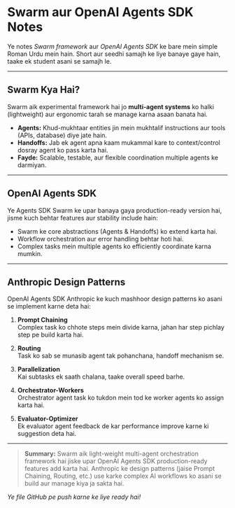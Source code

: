 # Swarm aur OpenAI Agents SDK Notes

Ye notes *Swarm framework* aur *OpenAI Agents SDK* ke bare mein simple Roman Urdu mein hain. Short aur seedhi samajh ke liye banaye gaye hain, taake ek student asani se samajh le.

---

## Swarm Kya Hai?

Swarm aik experimental framework hai jo **multi-agent systems** ko halki (lightweight) aur ergonomic tarah se manage karna asaan banata hai.

- **Agents:** Khud-mukhtaar entities jin mein mukhtalif instructions aur tools (APIs, database) diye jate hain.
- **Handoffs:** Jab ek agent apna kaam mukammal kare to context/control dosray agent ko pass karta hai.
- **Fayde:** Scalable, testable, aur flexible coordination multiple agents ke darmiyan.

---

## OpenAI Agents SDK

Ye Agents SDK Swarm ke upar banaya gaya production-ready version hai, jisme kuch behtar features aur stability include hain:

- Swarm ke core abstractions (Agents & Handoffs) ko extend karta hai.
- Workflow orchestration aur error handling behtar hoti hai.
- Complex tasks mein multiple agents ko efficiently coordinate karna mumkin.

---

## Anthropic Design Patterns

OpenAI Agents SDK Anthropic ke kuch mashhoor design patterns ko asani se implement karne deta hai:

1. **Prompt Chaining**  
   Complex task ko chhote steps mein divide karna, jahan har step pichlay step pe build karta hai.

2. **Routing**  
   Task ko sab se munasib agent tak pohanchana, handoff mechanism se.

3. **Parallelization**  
   Kai subtasks ek saath chalana, taake overall speed barhe.

4. **Orchestrator-Workers**  
   Orchestrator agent task ko tukdon mein tod ke worker agents ko assign karta hai.

5. **Evaluator-Optimizer**  
   Ek evaluator agent feedback de kar performance improve karne ki suggestion deta hai.

---

> **Summary:** Swarm aik light-weight multi-agent orchestration framework hai jiske upar OpenAI Agents SDK production-ready features add karta hai. Anthropic ke design patterns (jaise Prompt Chaining, Routing, etc.) use karke complex AI workflows ko asani se build aur manage kiya ja sakta hai.

*Ye file GitHub pe push karne ke liye ready hai!*

